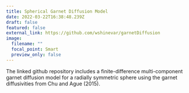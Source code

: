 ```yaml
---
title: Spherical Garnet Diffusion Model
date: 2022-03-22T16:38:48.239Z
draft: false
featured: false
external_link: https://github.com/wshinevar/garnetDiffusion
image:
  filename: ""
  focal_point: Smart
  preview_only: false
---
```

The linked github repository includes a finite-difference multi-component garnet diffusion model for a radially symmetric sphere using the garnet diffusivities from Chu and Ague (2015).